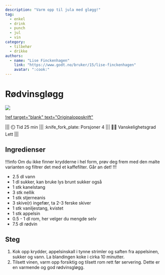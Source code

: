```yaml
---
description: "Varm opp til jula med gløgg!"
tag:
  - enkel
  - drink
  - punch
  - jul
  - vin
category:
  - tilbehør
  - drikke
authors:
  - name: "Lise Finckenhagen"
    link: "https://www.godt.no/bruker/15/lise-finckenhagen"
    avatar: ":cook:"
---
```


# Rødvinsgløgg

![](/static/rodvinsglogg/rodvinsglogg.webp)

[!ref target="blank" text="Originaloppskrift"](https://www.godt.no/oppskrifter/drikke/drinker/1412/roedvinsgloegg)

||| :timer_clock: Tid
25 min
||| :knife_fork_plate: Porsjoner
4
||| :cook: Vanskelighetsgrad
Lett
|||

## Ingredienser

!!!info
Om du ikke finner krydderne i hel form, prøv deg frem med den malte varianten og filtrer
det med et kaffefilter. Går an det!
!!!

- 2.5 dl vann
- 1 dl sukker, kan bruke lys brunt sukker også
- 1 stk kanelstang
- 3 stk nellik
- 1 stk stjerneanis
- 3 skive(r) ingefær, ta 2-3 ferske skiver
- 1 stk vaniljestang, kvistet
- 1 stk appelsin
- 0.5 - 1 dl rom, her velger du mengde selv
- 7.5 dl rødvin

## Steg

1. Kok opp krydder, appelsinskall i tynne strimler og saften fra appelsinen, sukker og
   vann. La blandingen koke i cirka 10 minutter.
2. Tilsett vinen, varm opp forsiktig og tilsett rom rett før servering. Dette er en
   varmende og god rødvinsgløgg.

